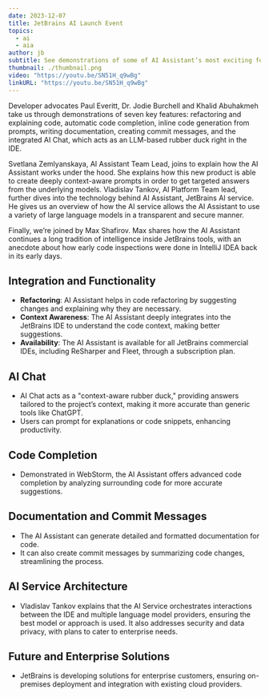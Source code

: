 ```yaml
---
date: 2023-12-07
title: JetBrains AI Launch Event
topics:
  - ai
  - aia
author: jb
subtitle: See demonstrations of some of AI Assistant’s most exciting features as well as a deeper dive into how it works.
thumbnail: ./thumbnail.png
video: "https://youtu.be/SN51H_q9wBg"
linkURL: "https://youtu.be/SN51H_q9wBg"
---
```


Developer advocates Paul Everitt, Dr. Jodie Burchell and Khalid Abuhakmeh take us through demonstrations of seven key features: refactoring and explaining code, automatic code completion, inline code generation from prompts, writing documentation, creating commit messages, and the integrated AI Chat, which acts as an LLM-based rubber duck right in the IDE.

Svetlana Zemlyanskaya, AI Assistant Team Lead, joins to explain how the AI Assistant works under the hood. She explains how this new product is able to create deeply context-aware prompts in order to get targeted answers from the underlying models. Vladislav Tankov, AI Platform Team lead, further dives into the technology behind AI Assistant, JetBrains AI service. He gives us an overview of how the AI service allows the AI Assistant to use a variety of large language models in a transparent and secure manner.

Finally, we’re joined by Max Shafirov. Max shares how the AI Assistant continues a long tradition of intelligence inside JetBrains tools, with an anecdote about how early code inspections were done in IntelliJ IDEA back in its early days.

## Integration and Functionality

- **Refactoring**: AI Assistant helps in code refactoring by suggesting changes and explaining why they are necessary.
- **Context Awareness**: The AI Assistant deeply integrates into the JetBrains IDE to understand the code context, making better suggestions.
- **Availability**: The AI Assistant is available for all JetBrains commercial IDEs, including ReSharper and Fleet, through a subscription plan.

## AI Chat

- AI Chat acts as a "context-aware rubber duck," providing answers tailored to the project’s context, making it more accurate than generic tools like ChatGPT.
- Users can prompt for explanations or code snippets, enhancing productivity.

## Code Completion

- Demonstrated in WebStorm, the AI Assistant offers advanced code completion by analyzing surrounding code for more accurate suggestions.

## Documentation and Commit Messages

- The AI Assistant can generate detailed and formatted documentation for code.
- It can also create commit messages by summarizing code changes, streamlining the process.

## AI Service Architecture

- Vladislav Tankov explains that the AI Service orchestrates interactions between the IDE and multiple language model providers, ensuring the best model or approach is used. It also addresses security and data privacy, with plans to cater to enterprise needs.

## Future and Enterprise Solutions

- JetBrains is developing solutions for enterprise customers, ensuring on-premises deployment and integration with existing cloud providers.
